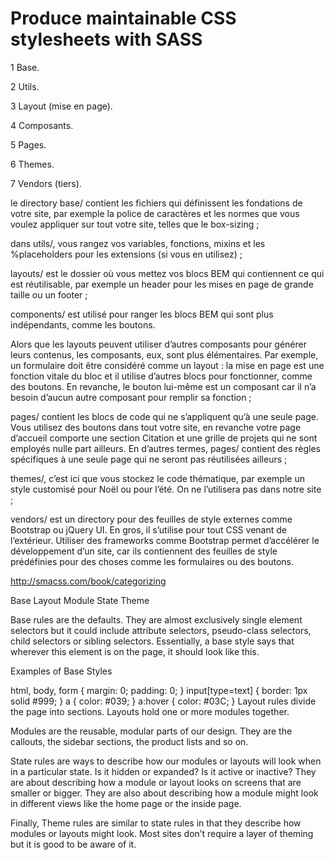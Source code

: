 # Produce maintainable CSS stylesheets with SASS

1 Base.

2 Utils.

3 Layout (mise en page).

4 Composants.

5 Pages.

6 Themes.

7 Vendors (tiers).

le directory base/ contient les fichiers qui définissent les fondations de votre site, par exemple la police de caractères et les normes que vous voulez appliquer sur tout votre site, telles que le box-sizing ;

dans utils/, vous rangez vos variables, fonctions, mixins et les  %placeholders pour les extensions (si vous en utilisez) ;

layouts/ est le dossier où vous mettez vos blocs BEM qui contiennent ce qui est réutilisable, par exemple un header pour les mises en page de grande taille ou un footer ;

components/ est utilisé pour ranger les blocs BEM qui sont plus indépendants, comme les boutons.

Alors que les layouts peuvent utiliser d’autres composants pour générer leurs contenus, les composants, eux, sont plus élémentaires. Par exemple, un formulaire doit être considéré comme un layout : la mise en page est une fonction vitale du bloc et il utilise d’autres blocs pour fonctionner,  comme des boutons. En revanche, le bouton lui-même est un composant car il n’a besoin d’aucun autre composant pour remplir sa fonction ;

pages/ contient les blocs de code qui ne s’appliquent qu’à une seule page. Vous utilisez des boutons dans tout votre site, en revanche votre page d’accueil comporte une section Citation et une grille de projets qui ne sont employés nulle part ailleurs. En d’autres termes, pages/ contient des règles spécifiques à une seule page qui ne seront pas réutilisées ailleurs ;

themes/, c’est ici que vous stockez le code thématique, par exemple un style customisé pour Noël ou pour l’été. On ne l’utilisera pas dans notre site ;

vendors/ est un directory pour des feuilles de style externes comme Bootstrap ou jQuery UI. En gros, il s’utilise pour tout CSS venant de l’extérieur. Utiliser des frameworks comme Bootstrap permet d’accélérer le développement d’un site, car ils contiennent des feuilles de style prédéfinies pour des choses comme les formulaires ou des boutons.

http://smacss.com/book/categorizing

Base
Layout
Module
State
Theme

Base rules are the defaults. They are almost exclusively single element selectors but it could include attribute selectors, pseudo-class selectors, child selectors or sibling selectors. Essentially, a base style says that wherever this element is on the page, it should look like this.

Examples of Base Styles

html, body, form { margin: 0; padding: 0; }
input[type=text] { border: 1px solid #999; }
a { color: #039; }
a:hover { color: #03C; }
Layout rules divide the page into sections. Layouts hold one or more modules together.

Modules are the reusable, modular parts of our design. They are the callouts, the sidebar sections, the product lists and so on.

State rules are ways to describe how our modules or layouts will look when in a particular state. Is it hidden or expanded? Is it active or inactive? They are about describing how a module or layout looks on screens that are smaller or bigger. They are also about describing how a module might look in different views like the home page or the inside page.

Finally, Theme rules are similar to state rules in that they describe how modules or layouts might look. Most sites don’t require a layer of theming but it is good to be aware of it.